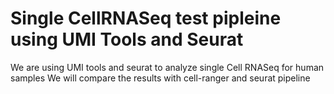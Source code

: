 # Single CellRNASeq test pipleine using UMI Tools and Seurat 

We are using UMI tools and seurat to analyze single Cell RNASeq for human samples
We will compare the results with cell-ranger and seurat pipeline  
